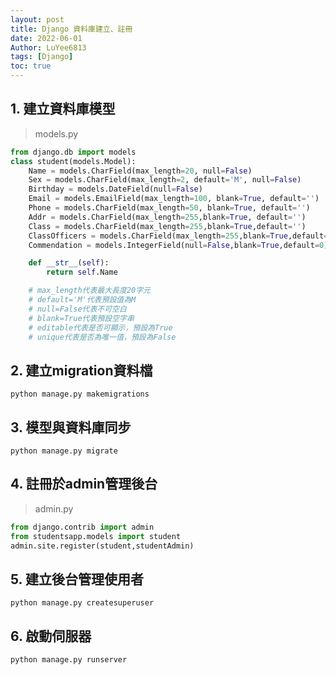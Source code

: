 ```yaml
---
layout: post
title: Django 資料庫建立、註冊 
date: 2022-06-01
Author: LuYee6813
tags: [Django]
toc: true
---
```



## 1. 建立資料庫模型

>models.py
```python
from django.db import models
class student(models.Model):
    Name = models.CharField(max_length=20, null=False)
    Sex = models.CharField(max_length=2, default='M', null=False)
    Birthday = models.DateField(null=False)
    Email = models.EmailField(max_length=100, blank=True, default='')
    Phone = models.CharField(max_length=50, blank=True, default='')
    Addr = models.CharField(max_length=255,blank=True, default='')
    Class = models.CharField(max_length=255,blank=True,default='')
    ClassOfficers = models.CharField(max_length=255,blank=True,default='')
    Commendation = models.IntegerField(null=False,blank=True,default=0)

    def __str__(self):
        return self.Name

    # max_length代表最大長度20字元
    # default='M'代表預設值為M
    # null=False代表不可空白
    # blank=True代表預設空字串
    # editable代表是否可顯示，預設為True
    # unique代表是否為唯一值，預設為False
```

## 2. 建立migration資料檔

```
python manage.py makemigrations
```

## 3. 模型與資料庫同步

```
python manage.py migrate
```

## 4. 註冊於admin管理後台

>admin.py
```python
from django.contrib import admin
from studentsapp.models import student
admin.site.register(student,studentAdmin)
```

## 5. 建立後台管理使用者

```
python manage.py createsuperuser
```

## 6. 啟動伺服器

```
python manage.py runserver
```
